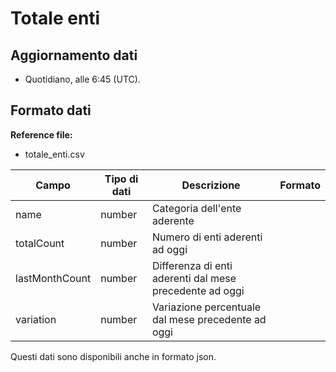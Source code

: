 
# Totale enti

## Aggiornamento dati

- Quotidiano, alle 6:45 (UTC).

## Formato dati

**Reference file:**

- totale_enti.csv<br>

| Campo          | Tipo di dati | Descrizione                                             | Formato |
| -------------- | ------------ | ------------------------------------------------------- | ------- |
| name           | number       | Categoria dell'ente aderente                            |         |
| totalCount     | number       | Numero di enti aderenti ad oggi                         |         |
| lastMonthCount | number       | Differenza di enti aderenti dal mese precedente ad oggi |         |
| variation      | number       | Variazione percentuale dal mese precedente ad oggi      |         |

Questi dati sono disponibili anche in formato json.
